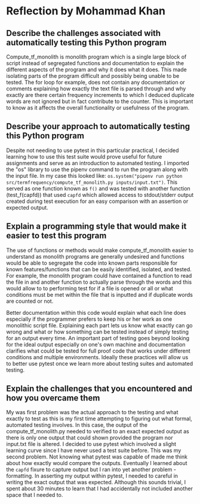 # Reflection by Mohammad Khan

## Describe the challenges associated with automatically testing this Python program

Compute_tf_monolith is monolith program which is a single large block of script instead of segregated functions and documentation to explain the different aspects of the program and why it does what it does. This made isolating parts of the program difficult and possibly being unable to be tested. The for loop for example, does not contain any documentation or comments explaining how exactly the text file is parsed through and why exactly are there certain frequency increments to which I deduced duplicate words are not ignored but in fact contribute to the counter. This is important to know as it affects the overall functionality or usefulness of the program.

## Describe your approach to automatically testing this Python program

Despite not needing to use pytest in this particular practical, I decided learning how to use this test suite would prove useful for future assignments and serve as an introduction to automated testing. I imported the "os" library to use the pipenv command to run the program along with the input file. In my case this looked like: `os.system("pipenv run python src/termfrequency/compute_tf_monolith.py inputs/input.txt")`. This served as one function known as `f()` and was tested with another function (test_f(capfd)) that used `capfd` which allowed access to stdout/stderr output created during test execution for an easy comparison with an assertion or expected output.

## Explain a programming style that would make it easier to test this program

The use of functions or methods would make compute_tf_monolith easier to understand as monolith programs are generally undesired and functions would be able to segregate the code into known parts responsible for known features/functions that can be easily identified, isolated, and tested. For example, the monolith program could have contained a function to read the file in and another function to actually parse through the words and this would allow to to performing test for if a file is opened or all or what conditions must be met within the file that is inputted and if duplicate words are counted or not.

Better documentation within this code would explain what each line does especially if the programmer
prefers to keep his or her work as one monolithic script file. Explaining each part lets us know what exactly can go wrong and what or how something can be tested instead of simply testing for an output every time. An important part of testing goes beyond looking for the ideal output especially on one's own machine and documentation clarifies what could be tested for full proof code that works under different conditions and multiple environments. Ideally these practices will allow us to better use pytest once we learn more about testing suites and automated testing.

## Explain the challenges that you encountered and how you overcame them

My was first problem was the actual approach to the testing and what exactly to test as this is my first time attempting to figuring out what formal, automated testing involves. In this case, the output of the compute_tf_monolith.py needed to verified to an exact expected output as there is only one output that could shown provided the program nor input.txt file is altered. I decided to use pytest which involved a slight learning curve since I have never used a test suite before. This was my second problem. Not knowing what pytest was capable of made me think about how exactly would compare the outputs. Eventually I learned about the `capfd` fixure to capture output but I ran into yet another problem - formatting. In asserting my output within pytest, I needed to careful in writing the exact output that was expected. Although this sounds trivial, I spent about 30 minutes to learn that I had accidentally not included another space that I needed to.

